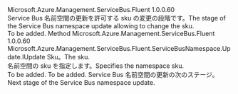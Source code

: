 <Type Name="IWithSku" FullName="Microsoft.Azure.Management.ServiceBus.Fluent.ServiceBusNamespace.Update.IWithSku">
  <TypeSignature Language="C#" Value="public interface IWithSku" />
  <TypeSignature Language="ILAsm" Value=".class public interface auto ansi abstract IWithSku" />
  <TypeSignature Language="DocId" Value="T:Microsoft.Azure.Management.ServiceBus.Fluent.ServiceBusNamespace.Update.IWithSku" />
  <TypeSignature Language="VB.NET" Value="Public Interface IWithSku" />
  <TypeSignature Language="F#" Value="type IWithSku = interface" />
  <AssemblyInfo>
    <AssemblyName>Microsoft.Azure.Management.ServiceBus.Fluent</AssemblyName>
    <AssemblyVersion>1.0.0.60</AssemblyVersion>
  </AssemblyInfo>
  <Interfaces />
  <Docs>
    <summary>
            <span data-ttu-id="ba9ca-101">Service Bus 名前空間の更新を許可する sku の変更の段階です。</span><span class="sxs-lookup"><span data-stu-id="ba9ca-101">The stage of the Service Bus namespace update allowing to change the sku.</span></span>
            </summary>
    <remarks>To be added.</remarks>
  </Docs>
  <Members>
    <Member MemberName="WithSku">
      <MemberSignature Language="C#" Value="public Microsoft.Azure.Management.ServiceBus.Fluent.ServiceBusNamespace.Update.IUpdate WithSku (Microsoft.Azure.Management.ServiceBus.Fluent.NamespaceSku namespaceSku);" />
      <MemberSignature Language="ILAsm" Value=".method public hidebysig newslot virtual instance class Microsoft.Azure.Management.ServiceBus.Fluent.ServiceBusNamespace.Update.IUpdate WithSku(class Microsoft.Azure.Management.ServiceBus.Fluent.NamespaceSku namespaceSku) cil managed" />
      <MemberSignature Language="DocId" Value="M:Microsoft.Azure.Management.ServiceBus.Fluent.ServiceBusNamespace.Update.IWithSku.WithSku(Microsoft.Azure.Management.ServiceBus.Fluent.NamespaceSku)" />
      <MemberSignature Language="F#" Value="abstract member WithSku : Microsoft.Azure.Management.ServiceBus.Fluent.NamespaceSku -&gt; Microsoft.Azure.Management.ServiceBus.Fluent.ServiceBusNamespace.Update.IUpdate" Usage="iWithSku.WithSku namespaceSku" />
      <MemberType>Method</MemberType>
      <AssemblyInfo>
        <AssemblyName>Microsoft.Azure.Management.ServiceBus.Fluent</AssemblyName>
        <AssemblyVersion>1.0.0.60</AssemblyVersion>
      </AssemblyInfo>
      <ReturnValue>
        <ReturnType>Microsoft.Azure.Management.ServiceBus.Fluent.ServiceBusNamespace.Update.IUpdate</ReturnType>
      </ReturnValue>
      <Parameters>
        <Parameter Name="namespaceSku" Type="Microsoft.Azure.Management.ServiceBus.Fluent.NamespaceSku" />
      </Parameters>
      <Docs>
        <param name="namespaceSku"><span data-ttu-id="ba9ca-102">Sku。</span><span class="sxs-lookup"><span data-stu-id="ba9ca-102">The sku.</span></span></param>
        <summary>
            <span data-ttu-id="ba9ca-103">名前空間の sku を指定します。</span><span class="sxs-lookup"><span data-stu-id="ba9ca-103">Specifies the namespace sku.</span></span>
            </summary>
        <returns>To be added.</returns>
        <remarks>To be added.</remarks>
        <return><span data-ttu-id="ba9ca-104">Service Bus 名前空間の更新の次のステージ。</span><span class="sxs-lookup"><span data-stu-id="ba9ca-104">Next stage of the Service Bus namespace update.</span></span></return>
      </Docs>
    </Member>
  </Members>
</Type>